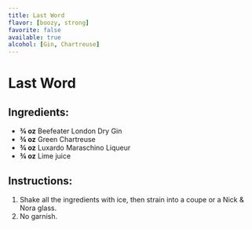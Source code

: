 ```yaml
---
title: Last Word
flavor: [boozy, strong]
favorite: false
available: true
alcohol: [Gin, Chartreuse]
---
```

# Last Word

## Ingredients:
- **¾ oz** Beefeater London Dry Gin
- **¾ oz** Green Chartreuse
- **¾ oz** Luxardo Maraschino Liqueur
- **¾ oz** Lime juice

## Instructions:
1. Shake all the ingredients with ice, then strain into a coupe or a Nick & Nora glass.
2. No garnish.